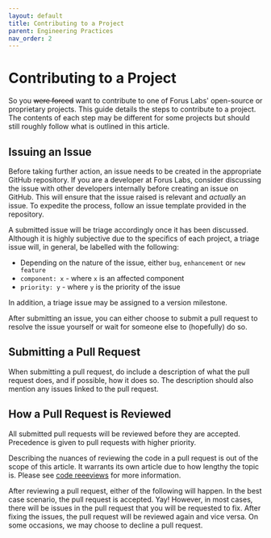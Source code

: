 ```yaml
---
layout: default
title: Contributing to a Project
parent: Engineering Practices
nav_order: 2
---
```


# Contributing to a Project

So you ~~were forced~~ want to contribute to one of Forus Labs' open-source or proprietary projects. This guide details
the steps to contribute to a project. The contents of each step may be different for some projects but should still
roughly follow what is outlined in this article. 

## Issuing an Issue

Before taking further action, an issue needs to be created in the appropriate GitHub repository. If you are a developer
at Forus Labs, consider discussing the issue with other developers internally before creating an issue on GitHub. This
will ensure that the issue raised is relevant and _actually_ an issue. To expedite the process, follow an issue template
provided in the repository.

A submitted issue will be triage accordingly once it has been discussed. Although it is highly subjective due to the 
specifics of each project, a triage issue will, in general, be labelled with the following:

- Depending on the nature of the issue, either `bug`, `enhancement` or `new feature`
- `component: x` - where `x` is an affected component
- `priority: y` - where `y` is the priority of the issue

In addition, a triage issue may be assigned to a version milestone.

After submitting an issue, you can either choose to submit a pull request to resolve the issue yourself or wait for 
someone else to (hopefully) do so.

## Submitting a Pull Request

When submitting a pull request, do include a description of what the pull request does, and if possible, how it does so. 
The description should also mention any issues linked to the pull request. 


## How a Pull Request is Reviewed

All submitted pull requests will be reviewed before they are accepted. Precedence is given to pull requests with higher
priority.

Describing the nuances of reviewing the code in a pull request is out of the scope of this article. It warrants its own 
article due to how lengthy the topic is. Please see [code reeeviews](code_reviews) for more information.

After reviewing a pull request, either of the following will happen. In the best case scenario, the pull request is
accepted. Yay! However, in most cases, there will be issues in the pull request that you will be requested to fix. 
After fixing the issues, the pull request will be reviewed again and vice versa. On some occasions, we may choose to 
decline a pull request.
